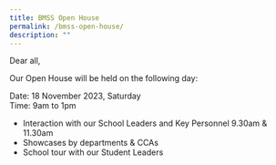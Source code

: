 ```yaml
---
title: BMSS Open House
permalink: /bmss-open-house/
description: ""
---
```

Dear all,

Our Open House will be held on the following day:

Date: 18 November 2023, Saturday<br>
Time: 9am to 1pm

* Interaction with our School Leaders and Key Personnel 9.30am &amp; 11.30am
* Showcases by departments &amp; CCAs
* School tour with our Student Leaders